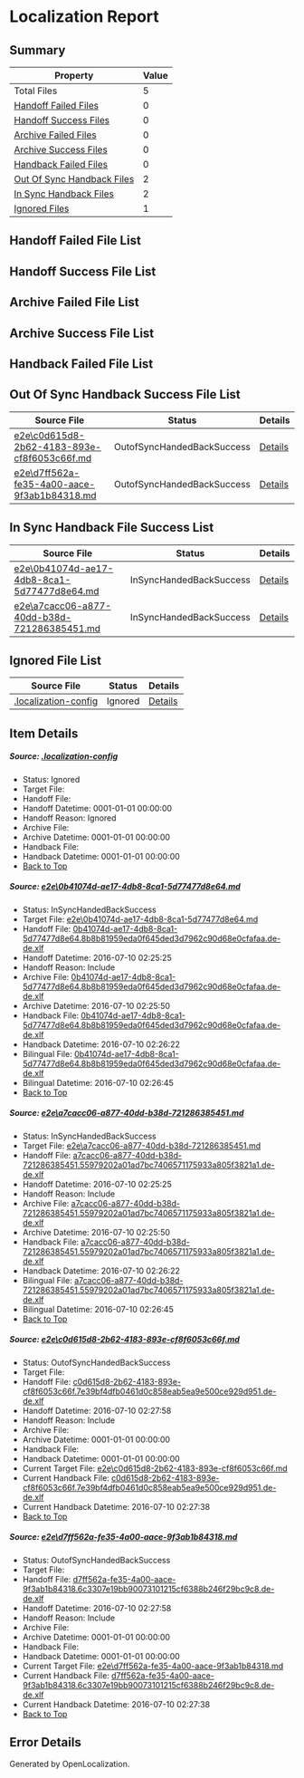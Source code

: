 # <a name='report-top'></a> Localization Report

## Summary
 Property | Value 
 -------- | ----- 
 Total Files | 5
[ Handoff Failed Files ](#handoff-failed-list)| 0
[ Handoff Success Files ](#handoff-success-list)| 0
[ Archive Failed Files ](#archive-failed-list)| 0
[ Archive Success Files ](#archive-success-list)| 0
[ Handback Failed Files ](#handback-failed-list)| 0
[ Out Of Sync Handback Files ](#outofsync-handback-success-list)| 2
[ In Sync Handback Files ](#insync-handback-success-list)| 2
[ Ignored Files ](#ignored-list)| 1

## <a name='handoff-failed-list'></a> Handoff Failed File List

## <a name='handoff-success-list'></a> Handoff Success File List

## <a name='archive-failed-list'></a> Archive Failed File List

## <a name='archive-success-list'></a> Archive Success File List

## <a name='handback-failed-list'></a> Handback Failed File List

## <a name='outofsync-handback-success-list'></a> Out Of Sync Handback Success File List
 Source File | Status | Details 
 ----------- | ------ | ------- 
 [e2e\c0d615d8-2b62-4183-893e-cf8f6053c66f.md](https://github.com/OpenLocalizationTestOrg/oltest/blob/d23236c6052b99e35488ce4c80b5db282ad963a8/e2e/c0d615d8-2b62-4183-893e-cf8f6053c66f.md) | OutofSyncHandedBackSuccess | [Details](#ab15dd024314b586cd3b8c3af5c0efe431dac3cc3)
 [e2e\d7ff562a-fe35-4a00-aace-9f3ab1b84318.md](https://github.com/OpenLocalizationTestOrg/oltest/blob/d23236c6052b99e35488ce4c80b5db282ad963a8/e2e/d7ff562a-fe35-4a00-aace-9f3ab1b84318.md) | OutofSyncHandedBackSuccess | [Details](#604cdb0238aea0eea6e09c4b2e26040ec80c56984)

## <a name='insync-handback-success-list'></a> In Sync Handback File Success List
 Source File | Status | Details 
 ----------- | ------ | ------- 
 [e2e\0b41074d-ae17-4db8-8ca1-5d77477d8e64.md](https://github.com/OpenLocalizationTestOrg/oltest/blob/36c83a0a3fce2dba391bb97f2e0fd24410044343/e2e/0b41074d-ae17-4db8-8ca1-5d77477d8e64.md) | InSyncHandedBackSuccess | [Details](#2fcf55878c30e80fd59e5630c45f824761bf2e3c1)
 [e2e\a7cacc06-a877-40dd-b38d-721286385451.md](https://github.com/OpenLocalizationTestOrg/oltest/blob/36c83a0a3fce2dba391bb97f2e0fd24410044343/e2e/a7cacc06-a877-40dd-b38d-721286385451.md) | InSyncHandedBackSuccess | [Details](#216c3828401b135d831b0d06876a9ef8de57ca502)

## <a name='ignored-list'></a> Ignored File List
 Source File | Status | Details 
 ----------- | ------ | ------- 
 [.localization-config](https://github.com/OpenLocalizationTestOrg/oltest/blob/d23236c6052b99e35488ce4c80b5db282ad963a8/.localization-config) | Ignored | [Details](#3d4f252ac210baf56311d7e97dcc2db10974dbd20)

## Item Details
##### <a name='3d4f252ac210baf56311d7e97dcc2db10974dbd20'></a> Source: [.localization-config](https://github.com/OpenLocalizationTestOrg/oltest/blob/d23236c6052b99e35488ce4c80b5db282ad963a8/.localization-config)
* Status: Ignored
* Target File: 
* Handoff File: 
* Handoff Datetime: 0001-01-01 00:00:00
* Handoff Reason: Ignored
* Archive File: 
* Archive Datetime: 0001-01-01 00:00:00
* Handback File: 
* Handback Datetime: 0001-01-01 00:00:00
* [Back to Top](#report-top)

##### <a name='2fcf55878c30e80fd59e5630c45f824761bf2e3c1'></a> Source: [e2e\0b41074d-ae17-4db8-8ca1-5d77477d8e64.md](https://github.com/OpenLocalizationTestOrg/oltest/blob/36c83a0a3fce2dba391bb97f2e0fd24410044343/e2e/0b41074d-ae17-4db8-8ca1-5d77477d8e64.md)
* Status: InSyncHandedBackSuccess
* Target File: [e2e\0b41074d-ae17-4db8-8ca1-5d77477d8e64.md](https://github.com/OpenLocalizationTestOrg/oltest-dede-fly/blob/1a6756b001123183001a65e38089a06ed4c97faf/e2e/0b41074d-ae17-4db8-8ca1-5d77477d8e64.md)
* Handoff File: [0b41074d-ae17-4db8-8ca1-5d77477d8e64.8b8b81959eda0f645ded3d7962c90d68e0cfafaa.de-de.xlf](https://github.com/OpenLocalizationTestOrg/olhandoff-e2e/blob/8756d87310f85db39325fbf04680af2bd127f175/ol-handoff/OpenLocalizationTestOrg/oltest-dede-fly/ci/ht/0b41074d-ae17-4db8-8ca1-5d77477d8e64.8b8b81959eda0f645ded3d7962c90d68e0cfafaa.de-de.xlf)
* Handoff Datetime: 2016-07-10 02:25:25
* Handoff Reason: Include
* Archive File: [0b41074d-ae17-4db8-8ca1-5d77477d8e64.8b8b81959eda0f645ded3d7962c90d68e0cfafaa.de-de.xlf](https://github.com/OpenLocalizationTestOrg/olhandoff-e2e/blob/3dfbd7d3ecec14c0840cb15791b520a37022582d/ol-archive/OpenLocalizationTestOrg/oltest-dede-fly/ci/ht/0b41074d-ae17-4db8-8ca1-5d77477d8e64.8b8b81959eda0f645ded3d7962c90d68e0cfafaa.de-de.xlf)
* Archive Datetime: 2016-07-10 02:25:50
* Handback File: [0b41074d-ae17-4db8-8ca1-5d77477d8e64.8b8b81959eda0f645ded3d7962c90d68e0cfafaa.de-de.xlf](https://github.com/OpenLocalizationTestOrg/olhandback-e2e/blob/afc2f1e0dacab25de9c06d896cab619bc2c5bbbe/ol-handback/OpenLocalizationTestOrg/oltest-dede-fly/ci/ht/0b41074d-ae17-4db8-8ca1-5d77477d8e64.8b8b81959eda0f645ded3d7962c90d68e0cfafaa.de-de.xlf)
* Handback Datetime: 2016-07-10 02:26:22
* Bilingual File: [0b41074d-ae17-4db8-8ca1-5d77477d8e64.8b8b81959eda0f645ded3d7962c90d68e0cfafaa.de-de.xlf](https://github.com/OpenLocalizationTestOrg/olhandback-e2e/blob/afc2f1e0dacab25de9c06d896cab619bc2c5bbbe/ol-handback/OpenLocalizationTestOrg/oltest-dede-fly/ci/ht/0b41074d-ae17-4db8-8ca1-5d77477d8e64.8b8b81959eda0f645ded3d7962c90d68e0cfafaa.de-de.xlf)
* Bilingual Datetime: 2016-07-10 02:26:45
* [Back to Top](#report-top)

##### <a name='216c3828401b135d831b0d06876a9ef8de57ca502'></a> Source: [e2e\a7cacc06-a877-40dd-b38d-721286385451.md](https://github.com/OpenLocalizationTestOrg/oltest/blob/36c83a0a3fce2dba391bb97f2e0fd24410044343/e2e/a7cacc06-a877-40dd-b38d-721286385451.md)
* Status: InSyncHandedBackSuccess
* Target File: [e2e\a7cacc06-a877-40dd-b38d-721286385451.md](https://github.com/OpenLocalizationTestOrg/oltest-dede-fly/blob/1a6756b001123183001a65e38089a06ed4c97faf/e2e/a7cacc06-a877-40dd-b38d-721286385451.md)
* Handoff File: [a7cacc06-a877-40dd-b38d-721286385451.55979202a01ad7bc7406571175933a805f3821a1.de-de.xlf](https://github.com/OpenLocalizationTestOrg/olhandoff-e2e/blob/8756d87310f85db39325fbf04680af2bd127f175/ol-handoff/OpenLocalizationTestOrg/oltest-dede-fly/ci/ht/a7cacc06-a877-40dd-b38d-721286385451.55979202a01ad7bc7406571175933a805f3821a1.de-de.xlf)
* Handoff Datetime: 2016-07-10 02:25:25
* Handoff Reason: Include
* Archive File: [a7cacc06-a877-40dd-b38d-721286385451.55979202a01ad7bc7406571175933a805f3821a1.de-de.xlf](https://github.com/OpenLocalizationTestOrg/olhandoff-e2e/blob/3dfbd7d3ecec14c0840cb15791b520a37022582d/ol-archive/OpenLocalizationTestOrg/oltest-dede-fly/ci/ht/a7cacc06-a877-40dd-b38d-721286385451.55979202a01ad7bc7406571175933a805f3821a1.de-de.xlf)
* Archive Datetime: 2016-07-10 02:25:50
* Handback File: [a7cacc06-a877-40dd-b38d-721286385451.55979202a01ad7bc7406571175933a805f3821a1.de-de.xlf](https://github.com/OpenLocalizationTestOrg/olhandback-e2e/blob/afc2f1e0dacab25de9c06d896cab619bc2c5bbbe/ol-handback/OpenLocalizationTestOrg/oltest-dede-fly/ci/ht/a7cacc06-a877-40dd-b38d-721286385451.55979202a01ad7bc7406571175933a805f3821a1.de-de.xlf)
* Handback Datetime: 2016-07-10 02:26:22
* Bilingual File: [a7cacc06-a877-40dd-b38d-721286385451.55979202a01ad7bc7406571175933a805f3821a1.de-de.xlf](https://github.com/OpenLocalizationTestOrg/olhandback-e2e/blob/afc2f1e0dacab25de9c06d896cab619bc2c5bbbe/ol-handback/OpenLocalizationTestOrg/oltest-dede-fly/ci/ht/a7cacc06-a877-40dd-b38d-721286385451.55979202a01ad7bc7406571175933a805f3821a1.de-de.xlf)
* Bilingual Datetime: 2016-07-10 02:26:45
* [Back to Top](#report-top)

##### <a name='ab15dd024314b586cd3b8c3af5c0efe431dac3cc3'></a> Source: [e2e\c0d615d8-2b62-4183-893e-cf8f6053c66f.md](https://github.com/OpenLocalizationTestOrg/oltest/blob/d23236c6052b99e35488ce4c80b5db282ad963a8/e2e/c0d615d8-2b62-4183-893e-cf8f6053c66f.md)
* Status: OutofSyncHandedBackSuccess
* Target File: 
* Handoff File: [c0d615d8-2b62-4183-893e-cf8f6053c66f.7e39bf4dfb0461d0c858eab5ea9e500ce929d951.de-de.xlf](https://github.com/OpenLocalizationTestOrg/olhandoff-e2e/blob/602178fde281909d3366b44d77fd1052896188ec/ol-handoff/OpenLocalizationTestOrg/oltest-dede-fly/ci/ht/c0d615d8-2b62-4183-893e-cf8f6053c66f.7e39bf4dfb0461d0c858eab5ea9e500ce929d951.de-de.xlf)
* Handoff Datetime: 2016-07-10 02:27:58
* Handoff Reason: Include
* Archive File: 
* Archive Datetime: 0001-01-01 00:00:00
* Handback File: 
* Handback Datetime: 0001-01-01 00:00:00
* Current Target File: [e2e\c0d615d8-2b62-4183-893e-cf8f6053c66f.md](https://github.com/OpenLocalizationTestOrg/oltest-dede-fly/blob/3c862ca152736a8a2508647550e29fbc5c0c78be/e2e/c0d615d8-2b62-4183-893e-cf8f6053c66f.md)
* Current Handback File: [c0d615d8-2b62-4183-893e-cf8f6053c66f.7e39bf4dfb0461d0c858eab5ea9e500ce929d951.de-de.xlf](https://github.com/OpenLocalizationTestOrg/olhandback-e2e/blob/d1ab1e700236826b4d67a091814864482f2bf211/ol-handback/OpenLocalizationTestOrg/oltest-dede-fly/ci/ht/c0d615d8-2b62-4183-893e-cf8f6053c66f.7e39bf4dfb0461d0c858eab5ea9e500ce929d951.de-de.xlf)
* Current Handback Datetime: 2016-07-10 02:27:38
* [Back to Top](#report-top)

##### <a name='604cdb0238aea0eea6e09c4b2e26040ec80c56984'></a> Source: [e2e\d7ff562a-fe35-4a00-aace-9f3ab1b84318.md](https://github.com/OpenLocalizationTestOrg/oltest/blob/d23236c6052b99e35488ce4c80b5db282ad963a8/e2e/d7ff562a-fe35-4a00-aace-9f3ab1b84318.md)
* Status: OutofSyncHandedBackSuccess
* Target File: 
* Handoff File: [d7ff562a-fe35-4a00-aace-9f3ab1b84318.6c3307e19bb90073101215cf6388b246f29bc9c8.de-de.xlf](https://github.com/OpenLocalizationTestOrg/olhandoff-e2e/blob/602178fde281909d3366b44d77fd1052896188ec/ol-handoff/OpenLocalizationTestOrg/oltest-dede-fly/ci/ht/d7ff562a-fe35-4a00-aace-9f3ab1b84318.6c3307e19bb90073101215cf6388b246f29bc9c8.de-de.xlf)
* Handoff Datetime: 2016-07-10 02:27:58
* Handoff Reason: Include
* Archive File: 
* Archive Datetime: 0001-01-01 00:00:00
* Handback File: 
* Handback Datetime: 0001-01-01 00:00:00
* Current Target File: [e2e\d7ff562a-fe35-4a00-aace-9f3ab1b84318.md](https://github.com/OpenLocalizationTestOrg/oltest-dede-fly/blob/3c862ca152736a8a2508647550e29fbc5c0c78be/e2e/d7ff562a-fe35-4a00-aace-9f3ab1b84318.md)
* Current Handback File: [d7ff562a-fe35-4a00-aace-9f3ab1b84318.6c3307e19bb90073101215cf6388b246f29bc9c8.de-de.xlf](https://github.com/OpenLocalizationTestOrg/olhandback-e2e/blob/d1ab1e700236826b4d67a091814864482f2bf211/ol-handback/OpenLocalizationTestOrg/oltest-dede-fly/ci/ht/d7ff562a-fe35-4a00-aace-9f3ab1b84318.6c3307e19bb90073101215cf6388b246f29bc9c8.de-de.xlf)
* Current Handback Datetime: 2016-07-10 02:27:38
* [Back to Top](#report-top)


## Error Details

Generated by OpenLocalization.
